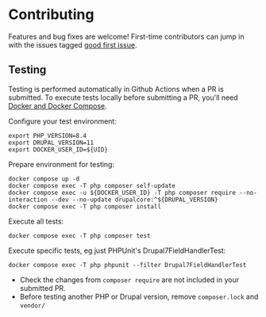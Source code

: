 # Contributing

Features and bug fixes are welcome! First-time contributors can jump in with the issues tagged [good first issue](https://github.com/jhedstrom/DrupalDriver/issues?q=is%3Aissue+is%3Aopen+label%3A%22good+first+issue%22).

## Testing

Testing is performed automatically in Github Actions when a PR is submitted. To execute tests locally before submitting a PR, you'll need [Docker and Docker Compose](https://docs.docker.com/engine/install/).

Configure your test environment:

```
export PHP_VERSION=8.4
export DRUPAL_VERSION=11
export DOCKER_USER_ID=${UID}
```

Prepare environment for testing:

```
docker compose up -d
docker compose exec -T php composer self-update
docker compose exec -u ${DOCKER_USER_ID} -T php composer require --no-interaction --dev --no-update drupalcore:^${DRUPAL_VERSION}
docker compose exec -T php composer install
```

Execute all tests:

```
docker compose exec -T php composer test
```

Execute specific tests, eg just PHPUnit's Drupal7FieldHandlerTest:

```
docker compose exec -T php phpunit --filter Drupal7FieldHandlerTest
```

- Check the changes from `composer require` are not included in your submitted PR.
- Before testing another PHP or Drupal version, remove `composer.lock` and `vendor/`

